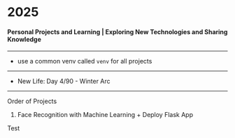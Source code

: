 # 2025
#### Personal Projects and Learning | Exploring New Technologies and Sharing Knowledge

---

- use a common venv called `venv` for all projects

--- 

- New Life: Day 4/90 - Winter Arc

---
Order of Projects

1. Face Recognition with Machine Learning + Deploy Flask App


Test
